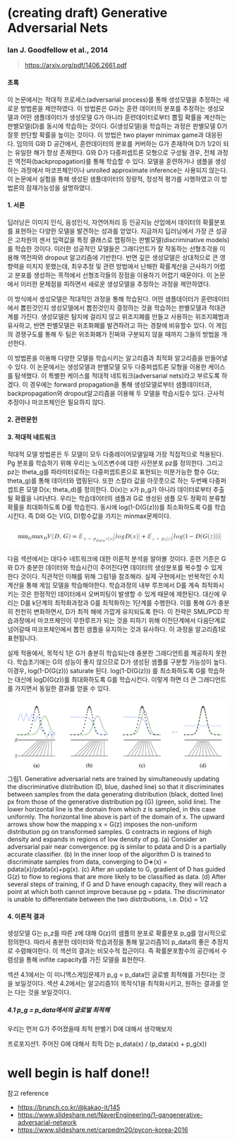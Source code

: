 # (creating draft) Generative Adversarial Nets
### Ian J. Goodfellow et al., 2014
> https://arxiv.org/pdf/1406.2661.pdf


#### 초록
이 논문에서는 적대적 프로세스(adversarial process)를 통해 생성모델을 추정하는 새로운 방법론을 제안하였다. 이 방법론은 G라는 훈련 데이터의 분포를 추정하는 생성모델과 어떤 샘플데이터가 생성모델 G가 아니라 훈련데이터로부터 뽑힐 확률을 계산하는 판별모델(D)를 동시에 학습하는 것이다. G(생성모델)을 학습하는  과정은 판별모델 D가 잘못 판단할 확률을 높이는 것이다. 이 방법은  two player minimax game과 대응된다. 임의의 G와 D 공간에서, 훈련데이터의 분포를 커버하는 G가 존재하며 D가 1/2이 되는 유일한 해가 항상 존재한다. G와 D가 다중퍼셉트론 모형으로 구성될 경우, 전체 과정은 역전파(backpropagation)를 통해 학습할 수 있다. 모델을 훈련하거나 샘플을 생성하는 과정에서 마코프체인이나 unrolled approximate inference는 사용되지 않는다. 이 논문에서 실험을 통해 생성된 샘플데이터의 정량적, 정성적 평가를 시행하였고 이 방법론의 잠재가능성을 설명하였다.

#### 1. 서론
딥러닝은 이미지 인식, 음성인식, 자연어처리 등 인공지능 산업에서 데이터의 확률분포를 표현하는 다양한 모델을 발견하는 성과를 얻었다. 지금까지 딥러닝에서 가장 큰 성공은 고차원의 센서 입력값을 특정 클래스로 맵핑하는 판별모델(discriminative models)를 학습한 것이다. 이러한 성공적인 모델들은 그래디언트가 잘 작동하는 선형조각을 이용해 역전파와 dropout 알고리즘에 기반한다. 반면 깊은 생성모델은 상대적으로 큰 영향력을 미치지 못했는데, 최우추정 및 관련 방법에서 난해한 확률계산을 근사하기 어렵고 분포를 생성하는 목적에서 선형조각들의 장점을 이용하기 어렵기 때문이다. 이 논문에서 이러한 문제점을 피하면서 새로운 생성모델을 추정하는 과정을 제안하였다. 

이 방식에서 생성모델은 적대적인 과정을 통해 학습된다. 어떤 샘플데이터가 훈련데이터에서 뽑힌것인지 생성모델에서 뽑힌것인지 결정하는 것을 학습하는 판별모델과 적대관계를 가진다. 생성모델은 탐지에 걸리지 않고 위조지폐를 만들고 사용하는 위조지폐범과 유사하고, 반면 판별모델은 위조화폐를 발견하려고 하는 경찰에 비유할수 있다. 이 게임의 경쟁구도를 통해 두 팀은 위조화폐가 진짜와 구분되지 않을 때까지 그들의 방법을 개선한다. 

이 방법론을 이용해 다양한 모델을 학습시키는 알고리즘과 최적화 알고리즘을 만들어낼 수 있다. 이 논문에서는 생성모델과 판별모델 모두 다중퍼셉트론 모형을 이용한 케이스를 탐색했다. 이 특별한 케이스를 적대적 네트워크(adversarial nets)라고 부르도록 하겠다. 이 경우에는 forward propagation을 통해 생성모델로부터 샘플데이터과, backpropagation와 dropout알고리즘을 이용해 두 모델을 학습시킬수 있다. 근사적 추정이나 마코프체인은 필요하지 않다. 

#### 2. 관련문헌

#### 3. 적대적 네트워크
적대적 모델 방법론은 두 모델이 모두 다중레이어모델일때 가장 직접적으로 적용된다. Pg 분포를 학습하기 위해 우리는 노이즈변수에 대한 사전분포 pz를 정의한다. 그리고 pz는 theta_g를 파라미터로하는 다중퍼셉트론으로 표현되는 미분가능한 함수 G(z; theta_g)를 통해 데이터와 맵핑된다. 또한 스칼라 값을 아웃풋으로 하는 두번째 다중퍼셉트론 모델 D(x; theta_d)를 정의한다. D(x)는 x가 p_g가 아니라 데이터로부터 추출될 확률을 나타낸다. 우리는 학습데이터의 샘플과 G로 생성된 샘플 모두 정확히 분류할 확률을 최대화하도록 D를 학습힌다. 동시에 log(1-D(G(z)))를 최소화하도록 G를 학습시킨다. 
즉 D와 G는 V(G, D)함수값을 가지는 minmax문제이다. 

![식(1)](/eq_1.png)

다음 섹션에서는 대다수 네트워크에 대한 이론적 분석을 알아볼 것이다. 훈련 기준은 G와 D가 충분한 데이터와 학습시간이 주어진다면 데이터의 생성분포를 복수할 수 있게 한다 것이다. 직관적인 이해를 위해 그림1을 참조해라. 실제 구현에서는 반복적인 수치 계산을 통해 게임 모델을 학습해야한다. 학습과정의 내부 루프에서 D를 계속 최적화시키는 것은 한정적인 데이터에서 오버피팅이 발생할 수 있게 때문에 제한된다. 대신에 우리는 D를 k단계의 최적화과정과 G를 최적화하는 1단계를 수행한다. 이를 통해 G가 충분히 천천히 변화하면서, D가 최적 해에 가깝게 유지되도록 한다. 이 전략은 SML/PCD 학습과정에서 마코프체인이 무한루프가 되는 것을 피하기 위해 이전단계에서 다음단계로 넘어갈때 마코프체인에서 뽑힌 샘플을 유지하는 것과 유사하다. 이 과정을 알고리즘1로 표현됩니다. 

실제 적용에서, 목적식 1은 G가 충분히 학습되는데 충분한 그래디언트를 제공하지 못한다. 학습초기에는 G의 성능이 좋지 않으므로 D가 생성된 샘플를 구분할 가능성이 높다. 이경우, log(1-D(G(z))) saturate 된다. log(1-D(G(z))) 를 최소화하도록 G를 학습하는 대신에 logD(G(z))를 최대화하도록 G를 학습시킨다. 이렇게 하면 더 큰 그래디언트를 가지면서 동일한 결과를 얻을 수 있다. 

![그림1](/fig_1.png) 
그림1. Generative adversarial nets are trained by simultaneously updating the discriminative distribution
(D, blue, dashed line) so that it discriminates between samples from the data generating distribution (black,
dotted line) px from those of the generative distribution pg (G) (green, solid line). The lower horizontal line is
the domain from which z is sampled, in this case uniformly. The horizontal line above is part of the domain
of x. The upward arrows show how the mapping x = G(z) imposes the non-uniform distribution pg on
transformed samples. G contracts in regions of high density and expands in regions of low density of pg. (a)
Consider an adversarial pair near convergence: pg is similar to pdata and D is a partially accurate classifier.
(b) In the inner loop of the algorithm D is trained to discriminate samples from data, 
converging to D∗(x) = pdata(x)/pdata(x)+pg(x). (c) After an update to G, gradient of D has guided G(z) to flow to regions that are more likely to be classified as data. (d) After several steps of training, if G and D have enough capacity, they will reach a
point at which both cannot improve because pg = pdata. The discriminator is unable to differentiate between
the two distributions, i.e. D(x) = 1/2

 
#### 4. 이론적 결과
생성모델 G는 p_z를 따른 z에 대해 G(z)의 샘플의 분포로 확률분포 p_g를 암시적으로 정의한다.  따라서 충분한 데이터와 학습과정을 통해 알고리즘1이 p_data의 좋은 추정치로 수렴해야한다. 이 섹션의 결과는 비모수적 접근이다. 즉 확률분포함수의 공간에서 수렴성을 통해 inifite capacity를 가진 모델을 표현한다.  

섹션 4.1에서는 이 미니맥스게임문제가 p_g = p_data인 글로벌 최적해를 가진다는 것을 보일것이다. 섹션 4.2에서는 알고리즘1이 목적식1을 최적화시키고, 원하는 결과를 얻는 다는 것을 보일것이다. 

##### 4.1 p_g = p_data에서의 글로벌 최적해
우리는 먼저 G가 주어졌을때 최적 판별기 D에 대해서 생각해보자

프로포지션1. 주어진 G에 대해서 최적 D는
p_data(x) / (p_data(x) + p_g(x))



# well begin is half done!!

참고 reference

* https://brunch.co.kr/@kakao-it/145
* https://www.slideshare.net/NaverEngineering/1-gangenerative-adversarial-network
* https://www.slideshare.net/carpedm20/pycon-korea-2016

